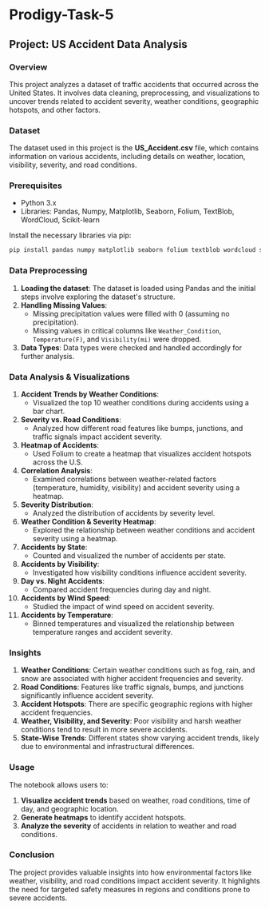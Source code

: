 # Prodigy-Task-5

## Project: US Accident Data Analysis

### Overview
This project analyzes a dataset of traffic accidents that occurred across the United States. It involves data cleaning, preprocessing, and visualizations to uncover trends related to accident severity, weather conditions, geographic hotspots, and other factors.

### Dataset
The dataset used in this project is the **US_Accident.csv** file, which contains information on various accidents, including details on weather, location, visibility, severity, and road conditions.

### Prerequisites
- Python 3.x
- Libraries: Pandas, Numpy, Matplotlib, Seaborn, Folium, TextBlob, WordCloud, Scikit-learn

Install the necessary libraries via pip:
```bash
pip install pandas numpy matplotlib seaborn folium textblob wordcloud scikit-learn
```

### Data Preprocessing
1. **Loading the dataset**: The dataset is loaded using Pandas and the initial steps involve exploring the dataset's structure.
2. **Handling Missing Values**: 
   - Missing precipitation values were filled with 0 (assuming no precipitation).
   - Missing values in critical columns like `Weather_Condition`, `Temperature(F)`, and `Visibility(mi)` were dropped.
3. **Data Types**: Data types were checked and handled accordingly for further analysis.

### Data Analysis & Visualizations
1. **Accident Trends by Weather Conditions**: 
   - Visualized the top 10 weather conditions during accidents using a bar chart.
2. **Severity vs. Road Conditions**: 
   - Analyzed how different road features like bumps, junctions, and traffic signals impact accident severity.
3. **Heatmap of Accidents**: 
   - Used Folium to create a heatmap that visualizes accident hotspots across the U.S.
4. **Correlation Analysis**: 
   - Examined correlations between weather-related factors (temperature, humidity, visibility) and accident severity using a heatmap.
5. **Severity Distribution**: 
   - Analyzed the distribution of accidents by severity level.
6. **Weather Condition & Severity Heatmap**: 
   - Explored the relationship between weather conditions and accident severity using a heatmap.
7. **Accidents by State**: 
   - Counted and visualized the number of accidents per state.
8. **Accidents by Visibility**: 
   - Investigated how visibility conditions influence accident severity.
9. **Day vs. Night Accidents**: 
   - Compared accident frequencies during day and night.
10. **Accidents by Wind Speed**: 
    - Studied the impact of wind speed on accident severity.
11. **Accidents by Temperature**: 
    - Binned temperatures and visualized the relationship between temperature ranges and accident severity.

### Insights
1. **Weather Conditions**: Certain weather conditions such as fog, rain, and snow are associated with higher accident frequencies and severity.
2. **Road Conditions**: Features like traffic signals, bumps, and junctions significantly influence accident severity.
3. **Accident Hotspots**: There are specific geographic regions with higher accident frequencies.
4. **Weather, Visibility, and Severity**: Poor visibility and harsh weather conditions tend to result in more severe accidents.
5. **State-Wise Trends**: Different states show varying accident trends, likely due to environmental and infrastructural differences.

### Usage
The notebook allows users to:
1. **Visualize accident trends** based on weather, road conditions, time of day, and geographic location.
2. **Generate heatmaps** to identify accident hotspots.
3. **Analyze the severity** of accidents in relation to weather and road conditions.

### Conclusion
The project provides valuable insights into how environmental factors like weather, visibility, and road conditions impact accident severity. It highlights the need for targeted safety measures in regions and conditions prone to severe accidents.

